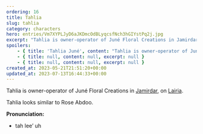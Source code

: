 ```yaml
---
ordering: 16
title: Tahlia
slug: tahlia
category: characters
hero: entries/Vm7XYPLJyD6aJKDmcOdBLyqcsfNch3hGIYstPq2j.jpg
excerpt: "Tahlia is owner-operator of Juné Floral Creations in Jamirdar, on Lairia.\nTahlia looks similar to Ro..."
spoilers:
    - { title: 'Tahlia Juné', content: "Tahlia is owner-operator of Juné Floral Creations in [Jamirdar](/category/planets-cities/jamirdar), on [Lairia](/category/planets-cities/lairia).\r\n\r\n[Mary](/category/characters/mary) purchases some supplies from Tahlia during the time the [Vinillense](/category/spaceships/vinillense) is there, and sees a news story about [Admiral Telencia](/category/characters/rosh-telencia) there. Tahlia comments that she's glad for the new laws cracking down on smuggling, which Mary later notes is part of the [Gaian](/category/organizations/visitors) [Integration's](/category/organizations/integrators) takeover plan.\r\n\r\nTahlia looks similar to Rose Abdoo.\r\n\r\n**Pronunciation:**\r\n- tah lee’ uh", excerpt: "Tahlia is owner-operator of Juné Floral Creations in Jamirdar, on Lairia.\nMary purchases some suppli..." }
    - { title: null, content: null, excerpt: null }
    - { title: null, content: null, excerpt: null }
created_at: 2023-05-21T21:51:20+00:00
updated_at: 2023-07-13T16:44:33+00:00
---
```

Tahlia is owner-operator of Juné Floral Creations in [Jamirdar](/category/planets-cities/jamirdar), on [Lairia](/category/planets-cities/lairia).

Tahlia looks similar to Rose Abdoo.

**Pronunciation:**
- tah lee’ uh